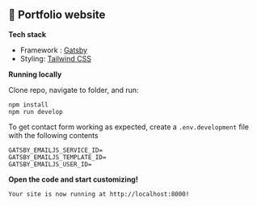 ## 🚀 Portfolio website

  **Tech stack**

  - Framework : [Gatsby](https://gatsbyjs.com)
  - Styling: [Tailwind CSS](https://tailwindcss.com)
    
    
    

  **Running locally**

  Clone repo, navigate to folder, and run:

  ```shell
  npm install
  npm run develop
  ```
  
  To get contact form working as expected, create a `.env.development` file with the following contents
  
  ```
  GATSBY_EMAILJS_SERVICE_ID=
  GATSBY_EMAILJS_TEMPLATE_ID=
  GATSBY_EMAILJS_USER_ID=
  ```

 **Open the code and start customizing!**

    Your site is now running at http://localhost:8000!

